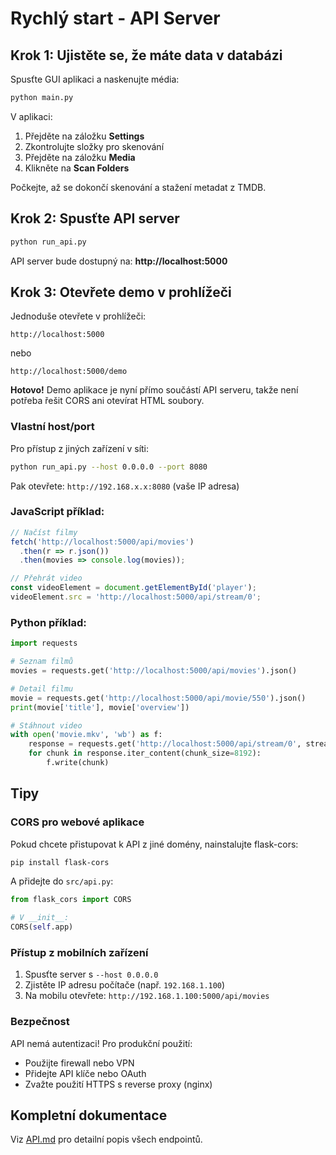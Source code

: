 # Rychlý start - API Server

## Krok 1: Ujistěte se, že máte data v databázi

Spusťte GUI aplikaci a naskenujte média:
```bash
python main.py
```

V aplikaci:
1. Přejděte na záložku **Settings**
2. Zkontrolujte složky pro skenování
3. Přejděte na záložku **Media**
4. Klikněte na **Scan Folders**

Počkejte, až se dokončí skenování a stažení metadat z TMDB.

## Krok 2: Spusťte API server

```bash
python run_api.py
```

API server bude dostupný na: **http://localhost:5000**

## Krok 3: Otevřete demo v prohlížeči

Jednoduše otevřete v prohlížeči:

```
http://localhost:5000
```

nebo

```
http://localhost:5000/demo
```

**Hotovo!** Demo aplikace je nyní přímo součástí API serveru, takže není potřeba řešit CORS ani otevírat HTML soubory.

### Vlastní host/port

Pro přístup z jiných zařízení v síti:
```bash
python run_api.py --host 0.0.0.0 --port 8080
```

Pak otevřete: `http://192.168.x.x:8080` (vaše IP adresa)

### JavaScript příklad:

```javascript
// Načíst filmy
fetch('http://localhost:5000/api/movies')
  .then(r => r.json())
  .then(movies => console.log(movies));

// Přehrát video
const videoElement = document.getElementById('player');
videoElement.src = 'http://localhost:5000/api/stream/0';
```

### Python příklad:

```python
import requests

# Seznam filmů
movies = requests.get('http://localhost:5000/api/movies').json()

# Detail filmu
movie = requests.get('http://localhost:5000/api/movie/550').json()
print(movie['title'], movie['overview'])

# Stáhnout video
with open('movie.mkv', 'wb') as f:
    response = requests.get('http://localhost:5000/api/stream/0', stream=True)
    for chunk in response.iter_content(chunk_size=8192):
        f.write(chunk)
```

## Tipy

### CORS pro webové aplikace

Pokud chcete přistupovat k API z jiné domény, nainstalujte flask-cors:

```bash
pip install flask-cors
```

A přidejte do `src/api.py`:
```python
from flask_cors import CORS

# V __init__:
CORS(self.app)
```

### Přístup z mobilních zařízení

1. Spusťte server s `--host 0.0.0.0`
2. Zjistěte IP adresu počítače (např. `192.168.1.100`)
3. Na mobilu otevřete: `http://192.168.1.100:5000/api/movies`

### Bezpečnost

API nemá autentizaci! Pro produkční použití:
- Použijte firewall nebo VPN
- Přidejte API klíče nebo OAuth
- Zvažte použití HTTPS s reverse proxy (nginx)

## Kompletní dokumentace

Viz [API.md](API.md) pro detailní popis všech endpointů.
